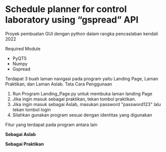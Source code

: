 # Schedule planner for control laboratory using “gspread” API
Proyek pembuatan GUI dengan python dalam rangka pencaslaban kendali 2022

Required Module
  - PyQT5
  - Numpy
  - Gspread

Terdapat 3 buah laman navigasi pada program yaitu Landing Page, Laman Praktikan, dan Laman Aslab.
Tata Cara Penggunaan 
  1. Run Program Landing_Page.py untuk membuka laman landing Page
  2. Jika ingin masuk sebagai praktikan, tekan tombol praktikan. 
  3. Jika ingin masuk sebagai Aslab, masukan password "password123" lalu tekan tombol login
  4. Silahkan gunakan program sesuai dengan identitas yang digunakan
 
 Fitur yang terdapat pada program antara lain
 
  **Sebagai Aslab**
  
  
  
  **Sebagai Praktikan**
